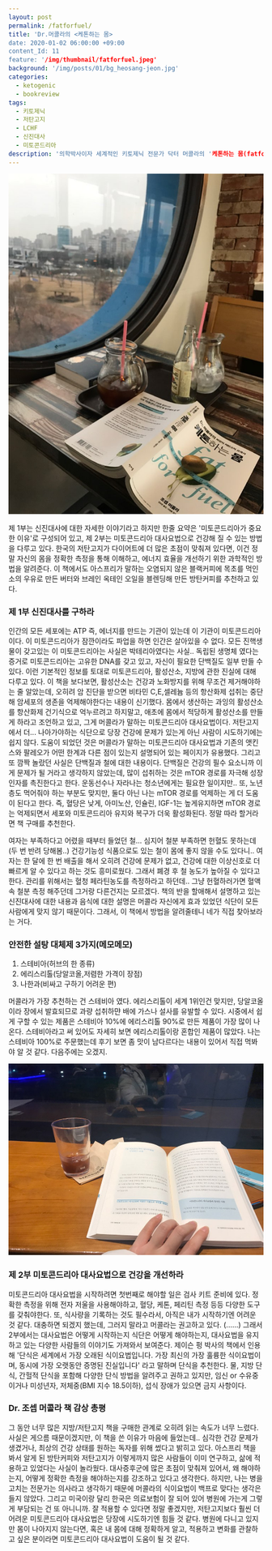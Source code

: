 ```yaml
---
layout: post
permalink: /fatforfuel/
title: 'Dr.머콜라의 <케톤하는 몸>
date: 2020-01-02 06:00:00 +09:00
content_Id: 11
feature: '/img/thumbnail/fatforfuel.jpeg'
background: '/img/posts/01/bg_heosang-jeon.jpg'
categories:
  - ketogenic
  - bookreview
tags:
  - 키토제닉
  - 저탄고지
  - LCHF
  - 신진대사
  - 미토콘드리아
description: '의학박사이자 세계적인 키토제닉 전문가 닥터 머콜라의 '케톤하는 몸(fatforfuel)'을 한 마디로 요약하면 '자신의 미토콘드리아를 바로 알고 대사요법으로 건강하기'가 되겠다. 아스프리와는 큰 그림에서는 비슷하지만, 더 엄격한 느낌이다.'
---
```




![케톤하는몸1](/img/post/02/fatforfuel-1.jpeg)

제 1부는 신진대사에 대한 자세한 이야기라고 하지만 한줄 요약은 '미토콘드리아가 중요한 이유'로 구성되어 있고, 제 2부는 미토콘드리아 대사요법으로 건강해 질 수 있는 방법을 다루고 있다. 한국의 저탄고지가 다이어트에 더 많은 초점이 맞춰져 있다면, 이건 정말 자신의 몸을 정확한 측정을 통해 이해하고, 에너지 효율을 개선하기 위한 과학적인 방법을 알려준다. 이 책에서도 아스프리가 말하는 오염되지 않은 블랙커피에 목초를 먹인 소의 우유로 만든 버터와 브레인 옥테인 오일을 블렌딩해 만든 방탄커피를 추천하고 있다.  



### 제 1부 신진대사를 구하라

인간의 모든 세포에는 ATP 즉, 에너지를 만드는 기관이 있는데 이 기관이 미토콘드리아이다. 이 미토콘드리아가 잠깐이라도 파업을 하면 인간은 살아있을 수 없다. 모든 진핵생물이 갖고있는 이 미토콘드리아는 사실은 박테리아였다는 사실.. 독립된 생명체 였다는 증거로 미토콘드리아는 고유한 DNA를 갖고 있고, 자신이 필요한 단백질도 일부 만들 수 있다. 이런 기본적인 정보를 토대로 미토콘드리아, 활성산소, 지방에 관한 진실에 대해 다루고 있다. 이 책을 보다보면, 활성산소는 건강과 노화방지를 위해 무조건 제거해야하는 줄 알았는데, 오히려 암 진단을 받으면 비타민 C,E,셀레늄 등의 항산화제 섭취는 중단해 암세포의 생존을 억제해야한다는 내용이 신기했다. 몸에서 생산하는 과잉의 활성산소를 항산화제 건기식으로 억누르려고 하지말고, 애초에 몸에서 적당하게 활성산소를 만들게 하라고 조언하고 있고, 그게 머콜라가 말하는 미토콘드리아 대사요법이다. 저탄고지에서 더... 나아가야하는 식단으로 당장 건강에 문제가 있는게 아닌 사람이 시도하기에는 쉽지 않다. 도움이 되었던 것은 머콜라가 말하는 미토콘드리아 대사요법과 기존의 앳킨스와 팔레오가 어떤 한계과 다른 점이 있는지 설명되어 있는 페이지가 유용했다. 그리고 또 깜짝 놀랐던 사실은 단백질과 철에 대한 내용이다. 단백질은 건강의 필수 요소니까 이게 문제가 될 거라고 생각하지 않았는데, 많이 섭취하는 것은 mTOR 경로를 자극해 성장인자를 촉진한다고 한다. 운동선수나 자라나는 청소년에게는 필요한 일이지만.. 또, 노년층도 먹어줘야 하는 부분도 맞지만, 둘다 아닌 나는 mTOR 경로를 억제하는 게 더 도움이 된다고 한다. 즉, 혈당은 낮게, 아미노산, 인슐린, IGF-1는 높게유지하면 mTOR 경로는 억제되면서 세포와 미토콘드리아 유지와 복구가 더욱 활성화된다. 정말 따라 할거라면 책 구매를 추천한다.





여자는 부족하다고 어렸을 때부터 들었던 철... 심지어 철분 부족하면 헌혈도 못하는데(두 번 반려 당해봄..) 건강기능성 식품으로도 있는 철이 몸에 좋지 않을 수도 있다니.. 여자는 한 달에 한 번 배출을 해서 오히려 건강에 문제가 없고, 건강에 대한 이상신호로 더 빠르게 알 수 있다고 하는 것도 흥미로웠다. 그래서 폐경 후 철 농도가 높아질 수 있다고 한다. 관리를 위해서는 혈청 페라틴농도를 측정하라고 하던데.. 그냥 헌혈하러가면 혈액 속 철분 측정 해주던데 그거랑 다른건지는 모르겠다. 책의 반을 할애해서 설명하고 있는 신진대사에 대한 내용과 음식에 대한 설명은 머콜라 자신에게 효과 있었던 식단이 모든 사람에게 맞지 않기 때문이다. 그래서, 이 책에서 방법을 알려줄테니 네가 직접 찾아보라는 거다.





### 안전한 설탕 대체제 3가지(메모메모)

1. 스테비아(허브의 한 종류)
2. 에리스리톨(당알코올,저렴한 가격이 장점)
3. 나한과(비싸고 구하기 어려운 편)

머콜라가 가장 추천하는 건 스테비아 였다. 에리스리톨이 세계 1위인건 맞지만, 당알코올이라 장에서 발효되므로 과량 섭취하먄 배에 가스나 설사를 유발할 수 있다. 시중에서 쉽게 구할 수 있는 제품은 스테비아 10%에 에리스리톨 90%로 만든 제품이 가장 많이 나온다. 스테비아라고 써 있어도 자세히 보면 에리스리톨이랑 혼합인 제품이 많았다. 나는 스테비아 100%로 주문했는데 후기 보면 좀 맛이 남다르다는 내용이 있어서 직접 먹봐야 알 것 같다. 다음주에는 오겠지.





![케톤하는몸2](/img/post/02/fatforfuel-2.jpeg)

### 제 2부 미토콘드리아 대사요법으로 건강을 개선하라

미토콘드리아 대사요법을 시작하려면 첫번째로 해야할 일은 검사 키트 준비에 있다. 정확한 측정을 위해 전자 저울을 사용해야하고, 혈당, 케톤, 페리틴 측정 등등 다양한 도구를 갖춰야한다. 또, 식사량을 기록하는 것도 필수라서, 아직은 내가 시작하기엔 어려운 것 같다.  대충하면 되겠지 했는데, 그러지 말라고 머콜라는 권고하고 있다. (......) 그래서 2부에서는 대사요법은 어떻게 시작하는지 식단은 어떻게 해야하는지, 대사요법을 유지하고 있는 다양한 사람들의 이야기도 가져와서 보여준다. 제이슨 펑 박사의 책에서 인용해 '단식은 세계에서 가장 오래된 식이요법입니다. 가장 최신의 가장 훌륭한 식이요법이며, 동시에 가장 오랫동안 증명된 진실입니다' 라고 말하며 단식을 추천한다. 물, 지방 단식, 간헐적 단식을 포함해 다양한 단식 방법을 알려주고 권하고 있지만, 임신 or 수유중이거나 미성년자, 저체중(BMI 지수 18.5이하), 섭식 장애가 있으면 금지 사항이다.



### Dr. 조셉 머콜라 책 감상 총평

그 동안 너무 많은 지방/저탄고지 책을 구매한 관계로 오히려 읽는 속도가 너무 느렸다. 사실은 게으름 때문이겠지만, 이 책을 쓴 이유가 마음에 들었는데.. 심각한 건강 문제가 생겼거나, 최상의 건강 상태를 원하는 독자를 위해 썼다고 밝히고 있다. 아스프리 책을 봐서 알게 된 방탄커피와 저탄고지가 이렇게까지 많은 사람들이 이미 연구하고, 삶에 적용하고 있었다는 사실이 놀라웠다. 대사증후군에 많은 초점이 맞춰져 있어서, 왜 해야하는지, 어떻게 정확한 측정을 해야하는지를 강조하고 있다고 생각한다. 하지만, 나는 병을 고치는 전문가는 의사라고 생각하기 때문에 머콜라의 식이요법이 백프로 맞다는 생각은 들지 않았다. 그리고 미국이랑 달리 한국은 의료보험이 잘 되어 있어 병원에 가는게 그렇게 부담되는 건 또 아니니까. 잘 적용할 수 있다면 정말 좋겠지만, 저탄고지보다 훨씬 더 어려운 미토콘드리아 대사요법은 당장에 시도하기엔 힘들 것 같다. 병원에 다니고 있지만 몸이 나아지지 않는다면, 혹은 내 몸에 대해 정확하게 알고, 적용하고 변화를 관찰하고 싶은 분이라면 미토콘드리아 대사요법이 도움이 될 것 같다.
